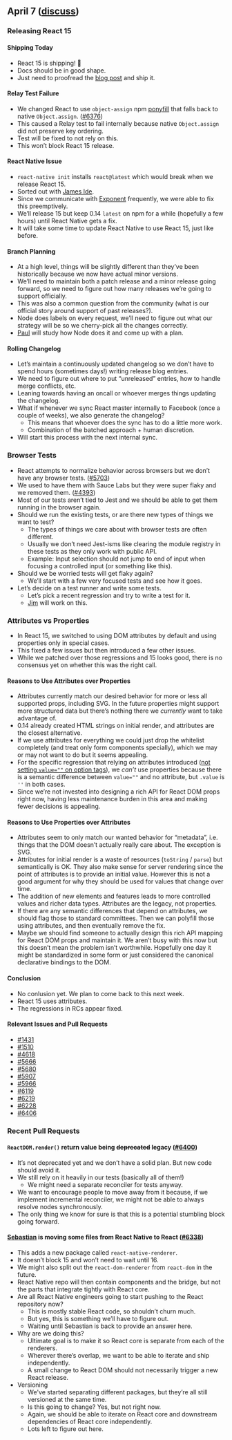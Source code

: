 ## April 7 ([discuss](https://github.com/reactjs/core-notes/pull/3))

### Releasing React 15

#### Shipping Today

* React 15 is shipping! 🎉
* Docs should be in good shape.
* Just need to proofread the [blog post](https://github.com/facebook/react/pull/6396) and ship it.

#### Relay Test Failure

* We changed React to use `object-assign` npm [ponyfill](https://ponyfoo.com/articles/polyfills-or-ponyfills) that falls back to native `Object.assign`. ([#6376](https://github.com/facebook/react/pull/6376))
* This caused a Relay test to fail internally because native `Object.assign` did not preserve key ordering.
* Test will be fixed to not rely on this.
* This won’t block React 15 release.

#### React Native Issue

* `react-native init` installs `react@latest` which would break when we release React 15.
* Sorted out with [James Ide](https://twitter.com/ji).
* Since we communicate with [Exponent](https://twitter.com/exponentjs) frequently, we were able to fix this preemptively.
* We’ll release 15 but keep 0.14 `latest` on npm for a while (hopefully a few hours) until React Native gets a fix.
* It will take some time to update React Native to use React 15, just like before.

#### Branch Planning

* At a high level, things will be slightly different than they’ve been historically because we now have actual minor versions.
* We’ll need to maintain both a patch release and a minor release going forward, so we need to figure out how many releases we’re going to support officially.
* This was also a common question from the community (what is our official story around support of past releases?).
* Node does labels on every request, we’ll need to figure out what our strategy will be so we cherry-pick all the changes correctly.
* [Paul](https://twitter.com/zpao) will study how Node does it and come up with a plan.

#### Rolling Changelog

* Let’s maintain a continuously updated changelog so we don’t have to spend hours (sometimes days!) writing release blog entries.
* We need to figure out where to put “unreleased” entries, how to handle merge conflicts, etc.
* Leaning towards having an oncall or whoever merges things updating the changelog.
* What if whenever we sync React master internally to Facebook (once a couple of weeks), we also generate the changelog?
  * This means that whoever does the sync has to do a little more work.
  * Combination of the batched approach + human discretion.
* Will start this process with the next internal sync.

### Browser Tests

* React attempts to normalize behavior across browsers but we don’t have any browser tests. ([#5703](https://github.com/facebook/react/issues/5703))
* We used to have them with Sauce Labs but they were super flaky and we removed them. ([#4393](https://github.com/facebook/react/pull/4393))
* Most of our tests aren’t tied to Jest and we should be able to get them running in the browser again.
* Should we run the existing tests, or are there new types of things we want to test?
  * The types of things we care about with browser tests are often different.
  * Usually we don’t need Jest-isms like clearing the module registry in these tests as they only work with public API.
  * Example: Input selection should not jump to end of input when focusing a controlled input (or something like this).
* Should we be worried tests will get flaky again?
  * We’ll start with a few very focused tests and see how it goes.
* Let’s decide on a test runner and write some tests.
  * Let’s pick a recent regression and try to write a test for it.
  * [Jim](https://github.com/jimfb) will work on this.


### Attributes vs Properties

* In React 15, we switched to using DOM attributes by default and using properties only in special cases.
* This fixed a few issues but then introduced a few other issues.
* While we patched over those regressions and 15 looks good, there is no consensus yet on whether this was the right call.

#### Reasons to Use Attributes over Properties

* Attributes currently match our desired behavior for more or less all supported props, including SVG. In the future properties might support more structured data but there’s nothing there we _currently_ want to take advantage of.
* 0.14 already created HTML strings on initial render, and attributes are the closest alternative.
* If we use attributes for everything we could just drop the whitelist completely (and treat only form components specially), which we may or may not want to do but it seems appealing.
* For the specific regression that relying on attributes introduced ([not setting `value=""` on option tags](https://github.com/facebook/react/issues/6219)), we _can’t_ use properties because there is a semantic difference between `value=""` and no attribute, but `.value` is `''` in both cases.
* Since we’re not invested into designing a rich API for React DOM props right now, having less maintenance burden in this area and making fewer decisions is appealing.

#### Reasons to Use Properties over Attributes

* Attributes seem to only match our wanted behavior for “metadata”, i.e. things that the DOM doesn’t actually really care about. The exception is SVG.
* Attributes for initial render is a waste of resources (`toString` / `parse`) but semantically is OK. They also make sense for server rendering since the point of attributes is to provide an initial value. However this is not a good argument for why they should be used for values that change over time.
* The addition of new elements and features leads to more controlled values and richer data types. Attributes are the legacy, not properties.
* If there are any semantic differences that depend on attributes, we should flag those to standard committees. Then we can polyfill those using attributes, and then eventually remove the fix.
* Maybe we should find someone to actually design this rich API mapping for React DOM props and maintain it. We aren’t busy with this now but this doesn’t mean the problem isn’t worthwhile. Hopefully one day it might be standardized in some form or just considered the canonical declarative bindings to the DOM.

#### Conclusion

* No conlusion yet. We plan to come back to this next week.
* React 15 uses attributes.
* The regressions in RCs appear fixed.

#### Relevant Issues and Pull Requests

* [#1431](https://github.com/facebook/react/issues/1431)
* [#1510](https://github.com/facebook/react/pull/1510)
* [#4618](https://github.com/facebook/react/issues/4618)
* [#5666](https://github.com/facebook/react/pull/5666)
* [#5680](https://github.com/facebook/react/pull/5680)
* [#5907](https://github.com/facebook/react/pull/5907)
* [#5966](https://github.com/facebook/react/issues/5966)
* [#6119](https://github.com/facebook/react/issues/6119)
* [#6219](https://github.com/facebook/react/issues/6219)
* [#6228](https://github.com/facebook/react/pull/6228)
* [#6406](https://github.com/facebook/react/pull/6406)

### Recent Pull Requests

#### `ReactDOM.render()` return value being <s>deprecated</s> legacy ([#6400](https://github.com/facebook/react/pull/6400))

* It’s not deprecated yet and we don’t have a solid plan. But new code should avoid it.
* We still rely on it heavily in our tests (basically all of them!)
  * We might need a separate reconciler for tests anyway.
* We want to encourage people to move away from it because, if we implement incremental reconciler, we might not be able to always resolve nodes synchronously.
* The only thing we know for sure is that this is a potential stumbling block going forward.

#### [Sebastian](https://twitter.com/sebmarkbage) is moving some files from React Native to React ([#6338](https://github.com/facebook/react/pull/6338))

* This adds a new package called `react-native-renderer`.
* It doesn’t block 15 and won’t need to wait until 16.
* We might also split out the `react-dom-renderer` from `react-dom` in the future.
* React Native repo will then contain components and the bridge, but not the parts that integrate tightly with React core.
* Are all React Native engineers going to start pushing to the React repository now?
  * This is mostly stable React code, so shouldn’t churn much.
  * But yes, this is something we’ll have to figure out.
  * Waiting until Sebastian is back to provide an answer here.
* Why are we doing this?
  * Ultimate goal is to make it so React core is separate from each of the renderers.
  * Wherever there’s overlap, we want to be able to iterate and ship independently.
  * A small change to React DOM should not necessarily trigger a new React release.
* Versioning
  * We've started separating different packages, but they’re all still versioned at the same time.
  * Is this going to change? Yes, but not right now.
  * Again, we should be able to iterate on React core and downstream dependencies of React core independently.
  * Lots left to figure out here.
